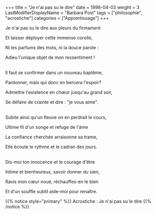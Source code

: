 +++
title = "Je n'ai pas su le dire"
date = 1998-04-03
weight = 3
LastModifierDisplayName = "Barbara Post"
tags = ["philosophie", "acrostiche"]
categories = ["Apprentissage"]
+++

Je n'ai pas su le dire aux pleurs du firmament

Et laisser déployer cette immense corolle,

Ni les parfums des mots, ni la douce parole :

Adieu l'unique objet de mon ressentiment !

 \
Il faut se confirmer dans un nouveau baptême,

Pardonner, mais qui donc en bercera l'espoir?

Admettre l'existence en chœur jusqu'au grand soir,

Se défaire de crainte et dire : "je vous aime".

 \
Subite ainsi qu'un fleuve on en perdrait le cours,

Ultime fil d'un songe et refuge de l'âme

La confiance cherchée arraisonne sa trame,

Elle écoute le rythme et le cadran des jours.

 \
Dis-moi ton innocence et le courage d'être

Intime et bienheureux, savoir donner du sien,

Ravis mon cœur noué, réchauffes-en le bien

Et d'un souffle subtil aide-moi pour renaître.

{{% notice style="primary" %}}
Acrostiche : Je n'ai pas su le dire
{{% /notice %}}
